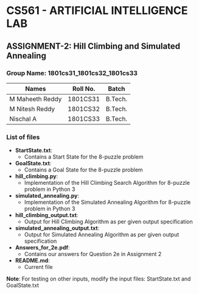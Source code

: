 # CS561 - ARTIFICIAL INTELLIGENCE LAB
## ASSIGNMENT-2: Hill Climbing and Simulated Annealing

### Group Name: 1801cs31_1801cs32_1801cs33

| Names           | Roll No. | Batch   |
|-----------------|----------|---------|
| M Maheeth Reddy | 1801CS31 | B.Tech. |
| M Nitesh Reddy  | 1801CS32 | B.Tech. |
| Nischal A       | 1801CS33 | B.Tech. |


### List of files
- **StartState.txt**:
    - Contains a Start State for the 8-puzzle problem
- **GoalState.txt**: 
    - Contains a Goal State for the 8-puzzle problem
- **hill_climbing.py**:
    - Implementation of the Hill Climbing Search Algorithm for 8-puzzle problem in Python 3
- **simulated_annealing.py**:
    - Implementation of the Simulated Annealing Algorithm for 8-puzzle problem in Python 3
- **hill_climbing_output.txt**:
    - Output for Hill Climbing Algorithm as per given output specification
- **simulated_annealing_output.txt**:
    - Output for Simulated Annealing Algorithm as per given output specification
- **Answers_for_2e.pdf**:
    - Contains our answers for Question 2e in Assignment 2
- **README.md**:
    - Current file

**Note**: For testing on other inputs, modify the input files: StartState.txt and GoalState.txt